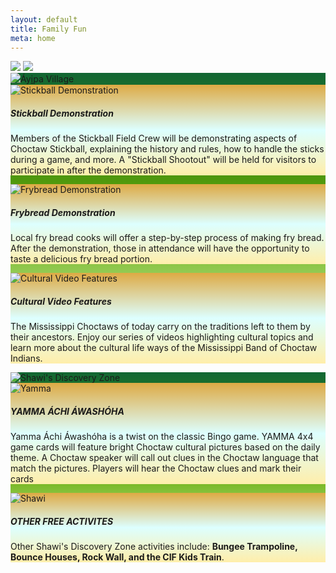```yaml
---
layout: default
title: Family Fun
meta: home
---
```


<section class="diamond-bg7">
  <div class="container">
    <img src="/cif-2024/assets/img/family-banner.webp" class="img-fluid d-none d-md-block img-shadow">
    <img src="/cif-2024/assets/img/family-banner02.webp" class="img-fluid d-block d-md-none img-shadow">
    <div class="card mb-3 mt-5 card-green-border" style="background: linear-gradient(#163, #6a0, #dfd);">
      <img src="/cif-2024/assets/img/logos/ayipa.webp" class="card-img-top" alt="Áyi̱pa Village">
      <div class="card-body text-center">
        <div class="row row-cols-1 row-cols-md-3 g-3">
          <div class="col">
            <div class="card card-gold-border h-100" style="background:linear-gradient(#da4,#dff,#fea);">
              <img src="/cif-2024/assets/img/stickball-demo.webp" class="card-img-top" alt="Stickball Demonstration">
              <div class="card-body text-dark">
                <h5 class="card-title">Stickball Demonstration</h5>
                <p class="card-text">Members of the Stickball Field Crew will be demonstrating aspects of Choctaw Stickball, explaining the history and rules, how to handle the sticks during a game, and more. A "Stickball Shootout" will be held for visitors to participate in after the demonstration.</p>
              </div>
            </div>
          </div>
          <div class="col">
            <div class="card card-gold-border h-100" style="background:linear-gradient(#da4,#dff,#fea);">
              <img src="/cif-2024/assets/img/frybread-making.webp" class="card-img-top" alt="Frybread Demonstration">
              <div class="card-body text-dark">
                <h5 class="card-title">Frybread Demonstration</h5>
                <p class="card-text">Local fry bread cooks will offer a step-by-step process of making fry bread. After the demonstration, those in attendance will have the opportunity to taste a delicious fry bread portion.</p>
              </div>
            </div>
          </div>
          <div class="col">
            <div class="card card-gold-border h-100" style="background:linear-gradient(#da4,#dff,#fea);">
              <img src="/cif-2024/assets/img/logos/cultural-video.webp" class="card-img-top" alt="Cultural Video Features">
              <div class="card-body text-dark">
                <h5 class="card-title">Cultural Video Features</h5>
                <p class="card-text">The Mississippi Choctaws of today carry on the traditions left to them by their ancestors. Enjoy our series of videos highlighting cultural topics and learn more about the cultural life ways of the Mississippi Band of Choctaw Indians.</p>
              </div>
            </div>
          </div>
        </div>
      </div>
    </div> <!-- End of Ayipa Village -->
    <div class="card mb-3 card-green-border" style="background: linear-gradient(#163, #6a0, #dfd);">
      <img src="/cif-2024/assets/img/svg/shawi.svg" class="card-img-top" alt="Shawi's Discovery Zone">
      <div class="card-body text-center">
        <div class="row row-cols-1 row-cols-md-2 g-3">
          <div class="col">
            <div class="card card-gold-border h-100" style="background:linear-gradient(#da4,#dff,#fea);">
              <img src="/cif-2024/assets/img/yamma.webp" class="card-img-top" alt="Yamma">
              <div class="card-body text-dark">
                <h5 class="card-title">YAMMA ÁCHI ÁWASHÓHA</h5>
                <p class="card-text">Yamma Áchi Áwashóha is a twist on the classic Bingo game. YAMMA 4x4 game cards will feature bright Choctaw cultural pictures based on the daily theme. A Choctaw speaker will call out clues in the Choctaw language that match the pictures. Players will hear the Choctaw clues and mark their cards</p>
              </div>
            </div>
          </div>
          <div class="col">
            <div class="card card-gold-border h-100" style="background:linear-gradient(#da4,#dff,#fea);">
              <img src="/cif-2024/assets/img/shawi.webp" class="card-img-top" alt="Shawi">
              <div class="card-body text-dark">
                <h5 class="card-title">OTHER FREE ACTIVITES</h5>
                <p class="card-text">Other Shawi's Discovery Zone activities include: <strong>Bungee Trampoline, Bounce Houses, Rock Wall, and the CIF Kids Train</strong>.</p>
              </div>
            </div>
          </div>
        </div>
      </div>
    </div> <!-- End of Shawi's Discovery Zone -->
    <!--<div class="card mb-3 card-green-border" style="background: linear-gradient(#163, #6a0, #dfd);">
      <a href="/cif-2024/assets/img/carnival.png" target="_new">
        <img src="/cif-2024/assets/img/carnival.webp" class="card-img-top" alt="Carnival Schedule">
      </a>
    </div>-->
  </div>
</section>
